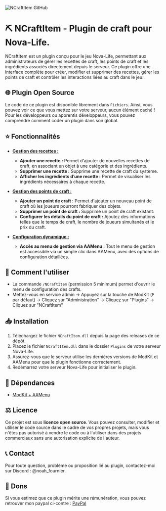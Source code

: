 ![NCraftItem GitHub](https://github.com/user-attachments/assets/aeb08368-ea13-4e97-9135-3325ffb23dab)
# ⛏️ NCraftItem - Plugin de craft pour Nova-Life.
NCraftItem est un plugin conçu pour le jeu Nova-Life, permettant aux administrateurs de gérer les recettes de craft, les points de craft et les ingrédients associés directement depuis le serveur. Ce plugin offre une interface complète pour créer, modifier et supprimer des recettes, gérer les points de craft et contrôler les interactions liées au craft dans le jeu.

## 🌐 Plugin Open Source
Le code de ce plugin est disponible librement dans `Fichiers`. Ainsi, vous pouvez voir ce que vous mettez sur votre serveur, aucun élément caché !
Pour les développeurs ou apprentis développeurs, vous pouvez comprendre comment coder un plugin dans son global.

## ⭐ Fonctionnalités
- <ins>**Gestion des recettes :**</ins>
    - **Ajouter une recette :** Permet d'ajouter de nouvelles recettes de craft, en associant un objet à une catégorie et des ingrédients.
    - **Supprimer une recette :** Supprime une recette de craft du système.
    - **Afficher les ingrédients d’une recette :** Permet de visualiser les ingrédients nécessaires à chaque recette.
  
- <ins>**Gestion des points de craft :**</ins>
    - **Ajouter un point de craft :** Permet d'ajouter un nouveau point de craft où les joueurs pourront fabriquer des objets.
    - **Supprimer un point de craft :** Supprime un point de craft existant.
    - **Configurer les détails du point de craft :** Ajoutez des informations telles que le temps de craft, le nombre de joueurs simultanés et le prix du craft.

- <ins>**Configuration dynamique :**</ins>
    - **Accès au menu de gestion via AAMenu :** Tout le menu de gestion est accessible via un simple clic dans AAMenu, avec des options de configuration détaillées.

## 📖 Comment l'utiliser
- La commande `/NCraftItem` (permission 5 minimum) permet d'ouvrir le menu de configuration des crafts.
- Mettez-vous en service admin -> Appuyez sur la touche de ModKit (`P` par défaut) -> Cliquez sur "Administration" -> Cliquez sur "Plugins" -> Cliquez sur "NCraftItem"

## 📥 Installation
1. Téléchargez le fichier `NCraftItem.dll` depuis la page des releases de ce dépôt.
2. Placez le fichier `NCraftItem.dll` dans le dossier `Plugins` de votre serveur Nova-Life.
3. Assurez-vous que le serveur utilise les dernières versions de ModKit et AAMenu pour que le plugin fonctionne correctement.
4. Redémarrez votre serveur Nova-Life pour initialiser le plugin.

## 📌 Dépendances
- [ModKit + AAMenu](https://github.com/Aarnow/NovaLife_ModKit-Releases/releases/latest)

## ⚖️ Licence
Ce projet est sous **licence open source**. Vous pouvez consulter, modifier et utiliser le code source dans le cadre de vos propres projets, mais vous n'êtes pas autorisé à vendre le code ou à l'utiliser dans des projets commerciaux sans une autorisation explicite de l'auteur.

## 📞 Contact
Pour toute question, problème ou proposition lié au plugin, contactez-moi sur Discord : @noah_fournier.

## 💸 Dons
Si vous estimez que ce plugin mérite une rémunération, vous pouvez retrouver mon paypal ci-contre : [PayPal](https://www.paypal.com/paypalme/noahfournierpro)
